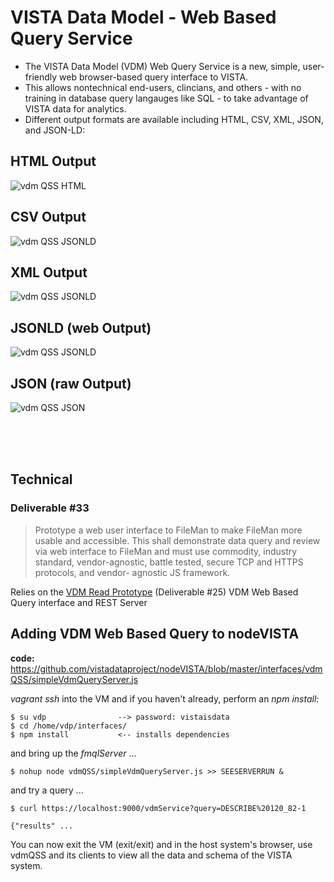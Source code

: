 # VISTA Data Model - Web Based Query Service

* The VISTA Data Model (VDM) Web Query Service is a new, simple, user-friendly web browser-based query interface to VISTA.
* This allows nontechnical end-users, clincians, and others - with no training in database query langauges like SQL - to take advantage of VISTA data for analytics.
* Different output formats are available including HTML, CSV, XML, JSON, and JSON-LD:


## HTML Output
![vdm QSS HTML](https://github.com/vistadataproject/documents/blob/master/OtherDeliverablesYr1/vdmQSS/screenshots/vdmQSShtml.png)

## CSV Output
![vdm QSS JSONLD](https://github.com/vistadataproject/documents/blob/master/OtherDeliverablesYr1/vdmQSS/screenshots/vdmQSScsv.png)

## XML Output
![vdm QSS JSONLD](https://github.com/vistadataproject/documents/blob/master/OtherDeliverablesYr1/vdmQSS/screenshots/vdmQSSxml.png)

## JSONLD (web Output)
![vdm QSS JSONLD](https://github.com/vistadataproject/documents/blob/master/OtherDeliverablesYr1/vdmQSS/screenshots/vdmQSSjsonld.png)

## JSON (raw Output)
![vdm QSS JSON](https://github.com/vistadataproject/documents/blob/master/OtherDeliverablesYr1/vdmQSS/screenshots/vdmQSSjson.png
)


<br><br><br>

## Technical

### Deliverable #33
> Prototype a web user interface to FileMan to make FileMan more usable and accessible. This shall demonstrate data query and review via web interface to FileMan and must use commodity, industry standard, vendor-agnostic, battle tested, secure TCP and HTTPS protocols, and vendor- agnostic JS framework.

Relies on the [VDM Read Prototype](https://github.com/vistadataproject/VDM/tree/master/prototypes/vdmRead) (Deliverable #25)
VDM Web Based Query interface and REST Server

## Adding VDM Web Based Query to nodeVISTA

__code:__ 
https://github.com/vistadataproject/nodeVISTA/blob/master/interfaces/vdmQSS/simpleVdmQueryServer.js

_vagrant ssh_ into the VM and if you haven't already, perform an _npm install_: 

```text
$ su vdp    			--> password: vistaisdata
$ cd /home/vdp/interfaces/
$ npm install  			<-- installs dependencies
```
and bring up the _fmqlServer_ ...

```text
$ nohup node vdmQSS/simpleVdmQueryServer.js >> SEESERVERRUN &
```

and try a query ...

```text
$ curl https://localhost:9000/vdmService?query=DESCRIBE%20120_82-1

{"results" ...
```

You can now exit the VM (exit/exit) and in the host system's browser, use vdmQSS and its clients to view all the data and schema of the VISTA system. 

